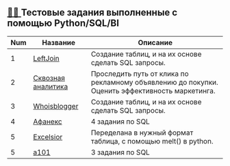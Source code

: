  ## [👩‍💻 ](Test_Task) Тестовые задания выполненные с помощью Python/SQL/BI
 
 Num | Название  | Описание
----------------|----------------|----------------------
1 | [LeftJoin](leftjoin) | Создание таблиц, и на их основе сделать SQL запросы.
2 | [Сквозная аналитика](skvoznaya_analitika) | Проследить путь от клика по рекламному объявлению до покупки. Оценить эффективность маркетинга.
3 | [Whoisblogger](whoisblogger) |  Создание таблиц, и на их основе сделать SQL запросы.
4 | [Афанекс](afaneks) | 4 задания по SQL
5 | [Excelsior](excelsior) | Переделана в нужный формат таблица, с помощью melt() в python.
5 | [a101](a101) | 3 задания по SQL
